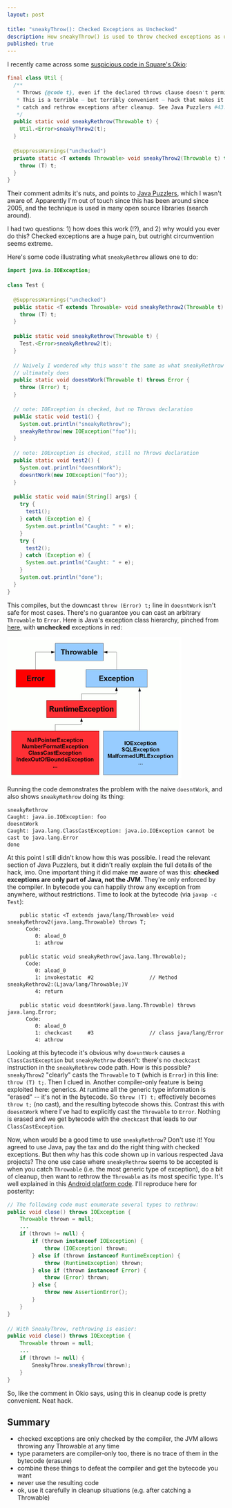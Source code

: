 ```yaml
---
layout: post

title: "sneakyThrow(): Checked Exceptions as Unchecked"
description: How sneakyThrow() is used to throw checked exceptions as unchecked in Java.
published: true
---
```


I recently came across some [suspicious code in Square's
Okio](https://github.com/square/okio/blob/c200cb65ddf37fc4d11c01205ae1dd1eaf5f1136/okio/src/main/java/okio/Util.java#L64):

```java
final class Util {
  /**
   * Throws {@code t}, even if the declared throws clause doesn't permit it.
   * This is a terrible – but terribly convenient – hack that makes it easy to
   * catch and rethrow exceptions after cleanup. See Java Puzzlers #43.
   */
  public static void sneakyRethrow(Throwable t) {
    Util.<Error>sneakyThrow2(t);
  }

  @SuppressWarnings("unchecked")
  private static <T extends Throwable> void sneakyThrow2(Throwable t) throws T {
    throw (T) t;
  }
}
```

Their comment admits it's nuts, and points to [Java
Puzzlers](http://www.amazon.com/Java%C2%BF-Puzzlers-Traps-Pitfalls-Corner/dp/032133678X),
which I wasn't aware of.  Apparently I'm out of touch since this has been around
since 2005, and the technique is used in many open source libraries (search
around).

I had two questions: 1) how does this work (!?), and 2) why would you ever do this?
Checked exceptions are a huge pain, but outright circumvention seems extreme.

Here's some code illustrating what `sneakyRethrow` allows one to do:

```java
import java.io.IOException;

class Test {

  @SuppressWarnings("unchecked")
  public static <T extends Throwable> void sneakyRethrow2(Throwable t) throws T {
    throw (T) t;
  }

  public static void sneakyRethrow(Throwable t) {
    Test.<Error>sneakyRethrow2(t);
  }

  // Naively I wondered why this wasn't the same as what sneakyRethrow
  // ultimately does
  public static void doesntWork(Throwable t) throws Error {
    throw (Error) t;
  }

  // note: IOException is checked, but no Throws declaration
  public static void test1() {
    System.out.println("sneakyRethrow");
    sneakyRethrow(new IOException("foo"));
  }

  // note: IOException is checked, still no Throws declaration
  public static void test2() {
    System.out.println("doesntWork");
    doesntWork(new IOException("foo"));
  }

  public static void main(String[] args) {
    try {
      test1();
    } catch (Exception e) {
      System.out.println("Caught: " + e);
    }
    try {
      test2();
    } catch (Exception e) {
      System.out.println("Caught: " + e);
    }
    System.out.println("done");
  }
}
```

This compiles, but the downcast `throw (Error) t;` line in `doesntWork` isn't
safe for most cases.  There's no guarantee you can cast an arbitrary
`Throwable` to `Error`.  Here is Java's exception class hierarchy, pinched from
[here](http://www.javamex.com/tutorials/exceptions/exceptions_hierarchy.shtml),
with __unchecked__ exceptions in red:

![Java's exception hierarchy](/img/java-exception-hierarchy.png "Java's exception hierarchy")

Running the code demonstrates the problem with the naive `doesntWork`, and also
shows `sneakyRethrow` doing its thing:

    sneakyRethrow
    Caught: java.io.IOException: foo
    doesntWork
    Caught: java.lang.ClassCastException: java.io.IOException cannot be cast to java.lang.Error
    done

At this point I still didn't know how this was possible.  I read the relevant
section of Java Puzzlers, but it didn't really explain the full details of the
hack, imo.  One important thing it did make me aware of was this: __checked
exceptions are only part of Java, not the JVM__.  They're only enforced by the
compiler.  In bytecode you can happily throw any exception from anywhere,
without restrictions.  Time to look at the bytecode (via `javap -c Test`):

```text
    public static <T extends java/lang/Throwable> void sneakyRethrow2(java.lang.Throwable) throws T;
      Code:
         0: aload_0
         1: athrow

    public static void sneakyRethrow(java.lang.Throwable);
      Code:
         0: aload_0
         1: invokestatic  #2                  // Method sneakyRethrow2:(Ljava/lang/Throwable;)V
         4: return

    public static void doesntWork(java.lang.Throwable) throws java.lang.Error;
      Code:
         0: aload_0
         1: checkcast     #3                  // class java/lang/Error
         4: athrow
```

Looking at this bytecode it's obvious why `doesntWork` causes a
`ClassCastException` but `sneakyRethrow` doesn't: there's no `checkcast`
instruction in the `sneakyRethrow` code path.  How is this possible?
`sneakyThrow2` "clearly" casts the `Throwable` to `T` (which is `Error`) in
this line:  `throw (T) t;`.  Then I clued in.  Another compiler-only feature is
being exploited here: generics.  At runtime all the generic type information is
"erased" -- it's not in the bytecode.  So `throw (T) t;` effectively becomes
`throw t;` (no cast), and the resulting bytecode shows this.  Contrast this
with `doesntWork` where I've had to explicitly cast the `Throwable` to `Error`.
Nothing is erased and we get bytecode with the `checkcast` that leads to our
`ClassCastException`.

Now, when would be a good time to use `sneakyRethrow`?  Don't use it!  You
agreed to use Java, pay the tax and do the right thing with checked exceptions.
But then why has this code shown up in various respected Java projects?  The
one use case where `sneakyRethrow` seems to be accepted is when you catch
`Throwable` (i.e. the most generic type of exception), do a bit of cleanup,
then want to rethrow the `Throwable` as its most specific type.  It's well
explained in this [Android platform
code](https://android.googlesource.com/platform/libcore/+/jb-mr2-release/luni/src/main/java/libcore/util/SneakyThrow.java).
I'll reproduce here for posterity:

```java
// The following code must enumerate several types to rethrow:
public void close() throws IOException {
    Throwable thrown = null;
    ...
    if (thrown != null) {
        if (thrown instanceof IOException) {
            throw (IOException) thrown;
        } else if (thrown instanceof RuntimeException) {
            throw (RuntimeException) thrown;
        } else if (thrown instanceof Error) {
            throw (Error) thrown;
        } else {
            throw new AssertionError();
        }
    }
}

// With SneakyThrow, rethrowing is easier:
public void close() throws IOException {
    Throwable thrown = null;
    ...
    if (thrown != null) {
        SneakyThrow.sneakyThrow(thrown);
    }
}
```

So, like the comment in Okio says, using this in cleanup code is pretty
convenient.  Neat hack.

## Summary

* checked exceptions are only checked by the compiler, the JVM allows throwing any Throwable at any time
* type parameters are compiler-only too, there is no trace of them in the bytecode (erasure)
* combine these things to defeat the compiler and get the bytecode you want
* never use the resulting code
* ok, use it carefully in cleanup situations (e.g. after catching a Throwable)

